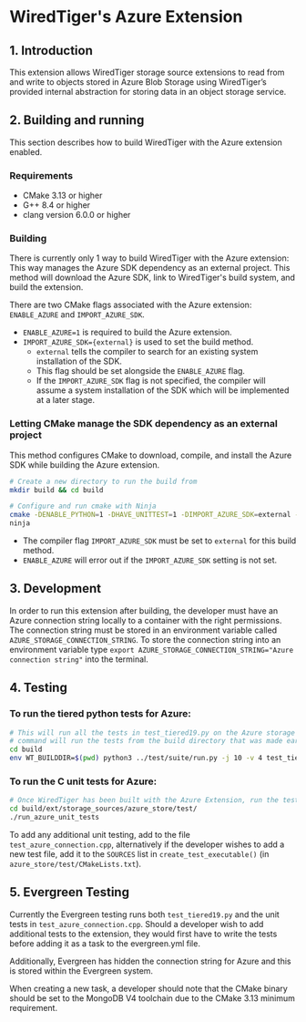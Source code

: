 # WiredTiger's Azure Extension
## 1. Introduction
This extension allows WiredTiger storage source extensions to read from and write to objects stored
in Azure Blob Storage using WiredTiger’s provided internal abstraction for storing data in an object
storage service.

## 2. Building and running
This section describes how to build WiredTiger with the Azure extension enabled.

### Requirements
* CMake 3.13 or higher
* G++ 8.4 or higher
* clang version 6.0.0 or higher

### Building

There is currently only 1 way to build WiredTiger with the Azure extension:
This way manages the Azure SDK dependency as an external project. This method will download the
Azure SDK, link to WiredTiger's build system, and build the extension.

There are two CMake flags associated with the Azure extension: `ENABLE_AZURE` and `IMPORT_AZURE_SDK`.
* `ENABLE_AZURE=1` is required to build the Azure extension.
* `IMPORT_AZURE_SDK={external}` is used to set the build method.
    *   `external` tells the compiler to search for an existing system installation of the SDK.
    *    This flag should be set alongside the `ENABLE_AZURE` flag.
    *    If the `IMPORT_AZURE_SDK` flag is not specified, the compiler will assume a system
            installation of the SDK which will be implemented at a later stage.

### Letting CMake manage the SDK dependency as an external project

This method configures CMake to download, compile, and install the Azure SDK while building the
Azure extension.

```bash
# Create a new directory to run the build from
mkdir build && cd build

# Configure and run cmake with Ninja
cmake -DENABLE_PYTHON=1 -DHAVE_UNITTEST=1 -DIMPORT_AZURE_SDK=external -DENABLE_AZURE=1 -G Ninja ../.
ninja
```

* The compiler flag `IMPORT_AZURE_SDK` must be set to `external` for this build method.
* `ENABLE_AZURE` will error out if the `IMPORT_AZURE_SDK` setting is not set.
## 3. Development
In order to run this extension after building, the developer must have an Azure connection string
locally to a container with the right permissions. The connection string must be stored in an
environment variable called `AZURE_STORAGE_CONNECTION_STRING`. To store the connection string
into an environment variable type
`export AZURE_STORAGE_CONNECTION_STRING="Azure connection string"` into the terminal.
## 4. Testing

### To run the tiered python tests for Azure:

```bash
# This will run all the tests in test_tiered19.py on the Azure storage source. The following
# command will run the tests from the build directory that was made earlier.
cd build
env WT_BUILDDIR=$(pwd) python3 ../test/suite/run.py -j 10 -v 4 test_tiered19
```

### To run the C unit tests for Azure:

```bash
# Once WiredTiger has been built with the Azure Extension, run the tests from the build directory
cd build/ext/storage_sources/azure_store/test/
./run_azure_unit_tests
```

To add any additional unit testing, add to the file `test_azure_connection.cpp`, alternatively if
the developer wishes to add a new test file, add it to the `SOURCES` list in
`create_test_executable()` (in `azure_store/test/CMakeLists.txt`).

## 5. Evergreen Testing
Currently the Evergreen testing runs both `test_tiered19.py` and the unit tests in
`test_azure_connection.cpp`. Should a developer wish to add additional tests to the extension, they
would first have to write the tests before adding it as a task to the evergreen.yml file.

Additionally, Evergreen has hidden the connection string for Azure and this is stored within the
Evergreen system.

When creating a new task, a developer should note that the CMake binary should be set to the MongoDB
V4 toolchain due to the CMake 3.13 minimum requirement.